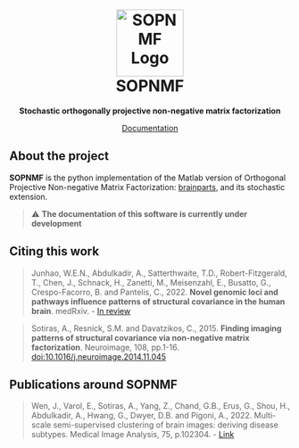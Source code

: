 <h1 align="center">
  <a href="https://anbai106.github.io/SOPNMF/">
    <img src="https://anbai106.github.io/SOPNMF/images/sopnmf.png" alt="SOPNMF Logo" width="120" height="120">
  </a>
  <br/>
  SOPNMF
</h1>

<p align="center"><strong>Stochastic orthogonally projective non-negative matrix factorization</strong></p>

<p align="center">
  <a href="https://anbai106.github.io/SOPNMF/">Documentation</a>
</p>

## About the project
**SOPNMF** is the python implementation of the Matlab version of Orthogonal Projective Non-negative Matrix Factorization: [brainparts](https://github.com/asotiras/brainparts), and its stochastic extension.

> :warning: **The documentation of this software is currently under development**

## Citing this work
> Junhao, W.E.N., Abdulkadir, A., Satterthwaite, T.D., Robert-Fitzgerald, T., Chen, J., Schnack, H., Zanetti, M., Meisenzahl, E., Busatto, G., Crespo-Facorro, B. and Pantelis, C., 2022. **Novel genomic loci and pathways influence patterns of structural covariance in the human brain**. medRxiv. - [In review](https://www.medrxiv.org/content/10.1101/2022.07.20.22277727v1)

> Sotiras, A., Resnick, S.M. and Davatzikos, C., 2015. **Finding imaging patterns of structural covariance via non-negative matrix factorization**. Neuroimage, 108, pp.1-16. [doi:10.1016/j.neuroimage.2014.11.045](https://www.sciencedirect.com/science/article/pii/S1053811914009756?via%3Dihub)

## Publications around SOPNMF
> Wen, J., Varol, E., Sotiras, A., Yang, Z., Chand, G.B., Erus, G., Shou, H., Abdulkadir, A., Hwang, G., Dwyer, D.B. and Pigoni, A., 2022. Multi-scale semi-supervised clustering of brain images: deriving disease subtypes. Medical Image Analysis, 75, p.102304. - [Link](https://scholar.google.com/citations?view_op=view_citation&hl=en&user=4Wq_FukAAAAJ&sortby=pubdate&citation_for_view=4Wq_FukAAAAJ:9ZlFYXVOiuMC)
